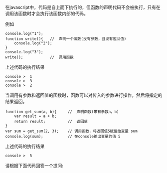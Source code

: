 在javascript中，代码是自上而下执行的，但函数的声明代码不会被执行，只有在调用该函数时才会执行该函数内部的代码。

例如

    console.log("1");
    function write(){	//  声明一个函数(没有参数，且没有返回值)
        console.log("2");
    }
    console.log("3");
    write();			//  调用函数

上述代码的执行结果

    console >  1
    console >  3
    console >  2

当调用有参数和返回值的函数时，函数可以对传入的参数进行操作，然后将指定的结果返回。

    function get_sum(a, b){		//  声明函数(带有参数a，b)
        var result = a + b;
        return result;			//  返回值
    }
    var sum = get_sum(2, 3);	// 调用函数，将返回值5赋值给变量 sum
    console.log(sum);			// 在console输出变量的值 5

上述代码的执行结果

    console >  5

请根据下面代码回答一个提问: